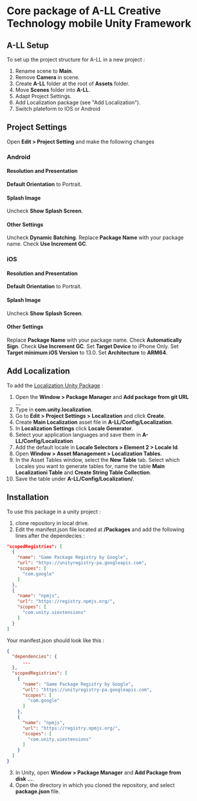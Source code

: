 # Core package of A-LL Creative Technology mobile Unity Framework
## A-LL Setup

To set up the project structure for A-LL in a new project :

1. Rename scene to **Main**.
2. Remove **Camera** in scene.
3. Create **A-LL** folder at the root of **Assets** folder.
4. Move **Scenes** folder into **A-LL**.
5. Adapt Project Settings.
6. Add Localization package (see "Add Localization").
7. Switch plateform to IOS or Android

## Project Settings

Open **Edit > Project Setting** and make the following changes

### Android

#### Resolution and Presentation
**Default Orientation** to Portrait.

#### Splash Image
Uncheck **Show Splash Screen**.

#### Other Settings
Uncheck **Dynamic Batching**.
Replace **Package Name** with your package name.
Check **Use Increment GC**.


### iOS

#### Resolution and Presentation
**Default Orientation** to Portrait.

#### Splash Image
Uncheck **Show Splash Screen**.

#### Other Settings
Replace **Package Name** with your package name.
Check **Automatically Sign**.
Check **Use Increment GC**.
Set **Target Device** to iPhone Only.
Set **Target minimum iOS Version** to 13.0.
Set **Architecture** to **ARM64**.






## Add Localization

To add the [Localization Unity Package](https://docs.unity3d.com/Packages/com.unity.localization@0.9/manual/Installation.html) :

1. Open the **Window > Package Manager** and **Add package from git URL ...**
2. Type in **com.unity.localization**.
3. Go to **Edit > Project Settings > Localization** and click **Create**.
4. Create **Main Localization** asset file in **A-LL/Config/Localization**.
5. In **Localization Settings** click **Locale Generator**.
6. Select your application languages and save them in **A-LL/Config/Localization**
7. Add the default locale in **Locale Selectors > Element 2 > Locale Id**.
8. Open **Window > Asset Management > Localization Tables**.
9. In the Asset Tables window, select the **New Table** tab. Select which Locales you want to generate tables for, name the table **Main Localizationi Table** and **Create String Table Collection**.
10. Save the table under **A-LL/Config/Localization/**.





## Installation

To use this package in a unity project :

1. clone repository in local drive.
2. Edit the manifest.json file located at **<your unity project>/Packages** and add the following lines after the dependecies :
```json
"scopedRegistries": [
  {
    "name": "Game Package Registry by Google",
    "url": "https://unityregistry-pa.googleapis.com",
    "scopes": [
      "com.google"
    ]
  },
  {
    "name": "npmjs",
    "url": "https://registry.npmjs.org/",
    "scopes": [
      "com.unity.uiextensions"
    ]
  }
]
```
  Your manifest.json should look like this :
```json
{
  "dependencies": {
      ...
  },
  "scopedRegistries": [
    {
      "name": "Game Package Registry by Google",
      "url": "https://unityregistry-pa.googleapis.com",
      "scopes": [
        "com.google"
      ]
    },
    {
      "name": "npmjs",
      "url": "https://registry.npmjs.org/",
      "scopes": [
        "com.unity.uiextensions"
      ]
    }
  ]
}
```
3. In Unity, open **Window > Package Manager** and **Add Package from disk ...**.
4. Open the directory in which you cloned the repository, and select **package.json** file.